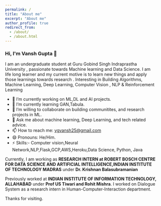 ```yaml
---
permalink: /
title: "About me"
excerpt: "About me"
author_profile: true
redirect_from: 
  - /about/
  - /about.html
---
```


### Hi, I'm Vansh Gupta 👋

I am an undergraduate student at Guru Gobind Singh Indraprastha University , passionate towards Machine learning and Data Science. I am life long learner and my current motive is to learn new things and apply those learnings towards research .
Interesting in Building Algorithms, Machine Learning, Deep Learning, Computer Vision , NLP & Reinforcement Learning

- 🔭 I’m currently working on ML,DL and AI projects.
- 🌱 I’m currently learning GAN,Tabula.
- 👯 I’m willing to collaborate on building communitites, and research projects in ML.
- 💬 Ask me about machine learning, Deep Learning, and tech related advice.
- 📫 How to reach me: vgvansh25@gmail.com
- 😄 Pronouns: He/Him.
- ⚡ Skills:- Computer vision,Neural Network,NLP,Flask,GCP,AWS,Heroku,Data Science, Python, Java



Currently, I am working as **RESEARCH INTERN at ROBERT BOSCH CENTRE FOR DATA SCIENCE AND ARTIFICIAL INTELLIGENCE,INDIAN INSTITUTE OF TECHNOLOGY MADRAS** under **Dr. Krishnan Balasubramanian**

Previously worked at **INDIAN INSTITUTE OF INFORMATION TECHNOLOGY, ALLAHABAD** under **Prof US Tiwari and Rohit Mishra**. I worked on Dialogue System as a research intern in Human-Computer-Interaction department.

Thanks for visiting. 
